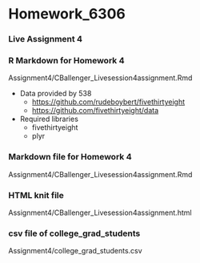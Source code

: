 # Homework_6306

### Live Assignment 4
### R Markdown for Homework 4
Assignment4/CBallenger_Livesession4assignment.Rmd
* Data provided by 538
    + https://github.com/rudeboybert/fivethirtyeight
    + https://github.com/fivethirtyeight/data
* Required libraries
    + fivethirtyeight
    + plyr

### Markdown file for Homework 4
Assignment4/CBallenger_Livesession4assignment.Rmd

### HTML knit file
Assignment4/CBallenger_Livesession4assignment.html

### csv file of college_grad_students
Assignment4/college_grad_students.csv
